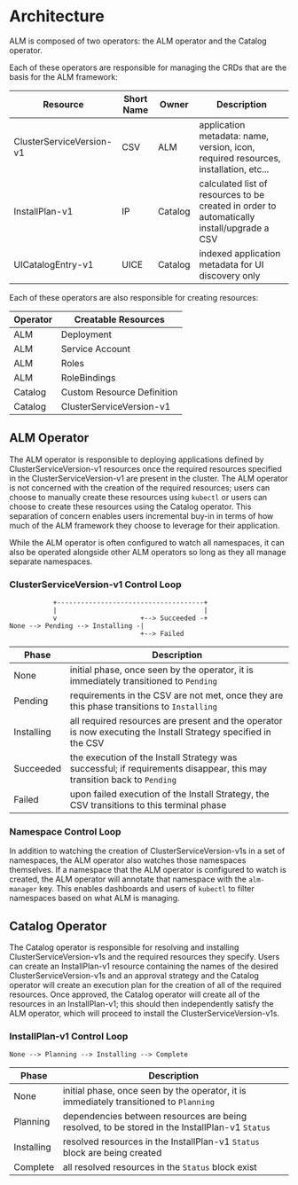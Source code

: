 # Architecture

ALM is composed of two operators: the ALM operator and the Catalog operator.

Each of these operators are responsible for managing the CRDs that are the basis for the ALM framework:

| Resource                 | Short Name | Owner   | Description                                                                                |
|--------------------------|------------|---------|--------------------------------------------------------------------------------------------|
| ClusterServiceVersion-v1 | CSV        | ALM     | application metadata: name, version, icon, required resources, installation, etc...        |
| InstallPlan-v1           | IP         | Catalog | calculated list of resources to be created in order to automatically install/upgrade a CSV |
| UICatalogEntry-v1        | UICE       | Catalog | indexed application metadata for UI discovery only                       |

Each of these operators are also responsible for creating resources:

| Operator | Creatable Resources        |
|----------|----------------------------|
| ALM      | Deployment                 |
| ALM      | Service Account            |
| ALM      | Roles                      |
| ALM      | RoleBindings               |
| Catalog  | Custom Resource Definition |
| Catalog  | ClusterServiceVersion-v1   |

## ALM Operator

The ALM operator is responsible to deploying applications defined by ClusterServiceVersion-v1 resources once the required resources specified in the ClusterServiceVersion-v1 are present in the cluster.
The ALM operator is not concerned with the creation of the required resources; users can choose to manually create these resources using `kubectl` or users can choose to create these resources using the Catalog operator.
This separation of concern enables users incremental buy-in in terms of how much of the ALM framework they choose to leverage for their application.

While the ALM operator is often configured to watch all namespaces, it can also be operated alongside other ALM operators so long as they all manage separate namespaces.

### ClusterServiceVersion-v1 Control Loop

```
           +-------------------------------------+
           |                                     |
           v                     +--> Succeeded -+
None --> Pending --> Installing -|
                                 +--> Failed
```

| Phase      | Description                                                                                                            |
|------------|------------------------------------------------------------------------------------------------------------------------|
| None       | initial phase, once seen by the operator, it is immediately transitioned to `Pending`                                  |
| Pending    | requirements in the CSV are not met, once they are this phase transitions to `Installing`                              |
| Installing | all required resources are present and the operator is now executing the Install Strategy specified in the CSV         |
| Succeeded  | the execution of the Install Strategy was successful; if requirements disappear, this may transition back to `Pending` |
| Failed     | upon failed execution of the Install Strategy, the CSV transitions to this terminal phase                              |

### Namespace Control Loop

In addition to watching the creation of ClusterServiceVersion-v1s in a set of namespaces, the ALM operator also watches those namespaces themselves.
If a namespace that the ALM operator is configured to watch is created, the ALM operator will annotate that namespace with the `alm-manager` key.
This enables dashboards and users of `kubectl` to filter namespaces based on what ALM is managing.

## Catalog Operator

The Catalog operator is responsible for resolving and installing ClusterServiceVersion-v1s and the required resources they specify.
Users can create an InstallPlan-v1 resource containing the names of the desired ClusterServiceVersion-v1s and an approval strategy and the Catalog operator will create an execution plan for the creation of all of the required resources.
Once approved, the Catalog operator will create all of the resources in an InstallPlan-v1; this should then independently satisfy the ALM operator, which will proceed to install the ClusterServiceVersion-v1s.

### InstallPlan-v1 Control Loop

```
None --> Planning --> Installing --> Complete
```

| Phase      | Description                                                                                    |
|------------|------------------------------------------------------------------------------------------------|
| None       | initial phase, once seen by the operator, it is immediately transitioned to `Planning`         |
| Planning   | dependencies between resources are being resolved, to be stored in the InstallPlan-v1 `Status` |
| Installing | resolved resources in the InstallPlan-v1 `Status` block are being created                      |
| Complete   | all resolved resources in the `Status` block exist                                             |
